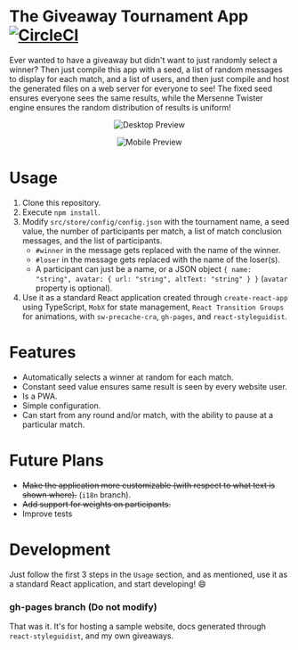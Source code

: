 # The Giveaway Tournament App [![CircleCI](https://circleci.com/gh/sabarnac/giveaway-webapp.svg?style=svg)](https://circleci.com/gh/sabarnac/giveaway-webapp)

Ever wanted to have a giveaway but didn't want to just randomly select a winner? Then just compile this app with a seed, a list of random messages to display for each match, and a list of users, and then just compile and host the generated files on a web server for everyone to see! The fixed seed ensures everyone sees the same results, while the Mersenne Twister engine ensures the random distribution of results is uniform!

<p align="center">
<img alt="Desktop Preview" src="https://i.imgur.com/kFENmiH.gif" />
</p>
<p align="center">
<img alt="Mobile Preview" src="https://i.imgur.com/w9A3ipY.gif" />
</p>

# Usage

1. Clone this repository.
2. Execute `npm install`.
3. Modify `src/store/config/config.json` with the tournament name, a seed value, the number of participants per match, a list of match conclusion messages, and the list of participants.
   - `#winner` in the message gets replaced with the name of the winner.
   - `#loser` in the message gets replaced with the name of the loser(s).
   - A participant can just be a name, or a JSON object `{ name: "string", avatar: { url: "string", altText: "string" } }` (`avatar` property is optional).
4. Use it as a standard React application created through `create-react-app` using TypeScript, `MobX` for state management, `React Transition Groups` for animations, with `sw-precache-cra`, `gh-pages`, and `react-styleguidist`.

# Features

- Automatically selects a winner at random for each match.
- Constant seed value ensures same result is seen by every website user.
- Is a PWA.
- Simple configuration.
- Can start from any round and/or match, with the ability to pause at a particular match.

# Future Plans

- ~~Make the application more customizable (with respect to what text is shown where).~~ (`i18n` branch).
- ~~Add support for weights on participants.~~
- Improve tests

# Development

Just follow the first 3 steps in the `Usage` section, and as mentioned, use it as a standard React application, and start developing! 😄

### gh-pages branch (Do not modify)

That was it. It's for hosting a sample website, docs generated through `react-styleguidist`, and my own giveaways.
